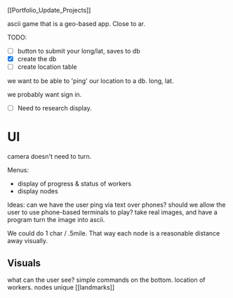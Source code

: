 [[Portfolio_Update_Projects]]

ascii game that is a geo-based app. Close to ar.

TODO:
- [ ] button to submit your long/lat, saves to db
- [x] create the db
- [ ] create location table

we want to be able to 'ping' our location to a db. long, lat.

we probably want sign in.

- [ ] Need to research display.
# UI

camera doesn't need to turn.

Menus:
- display of progress & status of workers
- display nodes


Ideas:
can we have the user ping via text over phones?
should we allow the user to use phone-based terminals to play? 
take real images, and have a program turn the image into ascii.

We could do 1 char / .5mile. That way each node is a reasonable distance away visually. 

## Visuals

what can the user see?
simple commands on the bottom.
location of workers.
nodes
unique [[landmarks]]
